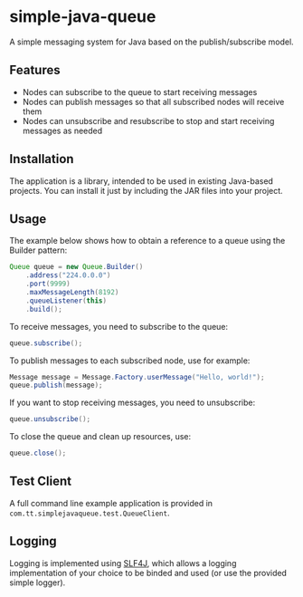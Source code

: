# simple-java-queue
A simple messaging system for Java based on the publish/subscribe model.

## Features
* Nodes can subscribe to the queue to start receiving messages
* Nodes can publish messages so that all subscribed nodes will receive them
* Nodes can unsubscribe and resubscribe to stop and start receiving messages as needed

## Installation
The application is a library, intended to be used in existing Java-based projects. You can install it just by including the JAR files into your project. 

## Usage
The example below shows how to obtain a reference to a queue using the Builder pattern:
```java
Queue queue = new Queue.Builder()
	.address("224.0.0.0")
	.port(9999)
	.maxMessageLength(8192)
	.queueListener(this)
	.build();	
```
To receive messages, you need to subscribe to the queue:
```java
queue.subscribe();
```
To publish messages to each subscribed node, use for example:
```java
Message message = Message.Factory.userMessage("Hello, world!");
queue.publish(message);
```
If you want to stop receiving messages, you need to unsubscribe:
```java
queue.unsubscribe();
```
To close the queue and clean up resources, use:
```java
queue.close();
```

## Test Client
A full command line example application is provided in `com.tt.simplejavaqueue.test.QueueClient`.

## Logging
Logging is implemented using [SLF4J](http://www.slf4j.org), which allows a logging implementation of your choice to be binded and used (or use the provided simple logger).
